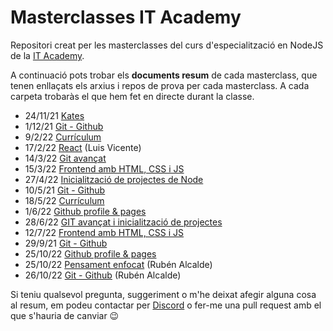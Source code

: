 # Masterclasses IT Academy

Repositori creat per les masterclasses del curs d'especialització en NodeJS de la [IT Academy](https://www.barcelonactiva.cat/es/itacademy). 

A continuació pots trobar els **documents resum** de cada masterclass, que tenen enllaçats els arxius i repos de prova per cada masterclass. A cada carpeta trobaràs el que hem fet en directe durant la classe.

- 24/11/21 [Kates](https://github.com/StratocasterO/masterclasses-it-academy/tree/master/2021_11_24%20katas)
- 1/12/21 [Git - Github](https://github.com/StratocasterO/masterclasses-it-academy/blob/master/2021_12_01%20git/git.md)
- 9/2/22 [Currículum](https://github.com/StratocasterO/masterclasses-it-academy/blob/master/2022_02_09%20curriculum/curriculum.md)
- 17/2/22 [React](https://github.com/StratocasterO/masterclasses-it-academy/blob/master/2022_02_17%20react/react.md) (Luis Vicente)
- 14/3/22 [Git avançat](https://github.com/StratocasterO/masterclasses-it-academy/blob/master/2022_03_14%20git%20avanzado/git2.md)
- 15/3/22 [Frontend amb HTML, CSS i JS](https://github.com/StratocasterO/masterclasses-it-academy/blob/master/2022_03_15%20frontend/frontend.md)
- 27/4/22 [Inicialització de projectes de Node](https://github.com/StratocasterO/masterclasses-it-academy/blob/master/2022_04_27%20npm%20init/inicialitzacio.md)
- 10/5/21 [Git - Github](https://github.com/StratocasterO/masterclasses-it-academy/blob/master/2022_05_10%20git/git.md)
- 18/5/22 [Currículum](https://github.com/StratocasterO/masterclasses-it-academy/blob/master/2022_05_18%20curriculum/curriculum.md)
- 1/6/22 [Github profile & pages](https://github.com/StratocasterO/masterclasses-it-academy/blob/master/2022_06_01%20github/github.md)
- 28/6/22 [GIT avançat i inicialització de projectes](https://github.com/StratocasterO/masterclasses-it-academy/blob/master/2022_06_28%20git%20%2B%20npm/git_npm.md)
- 12/7/22 [Frontend amb HTML, CSS i JS](https://github.com/StratocasterO/masterclasses-it-academy/blob/master/2022_07_12%20frontend/frontend.md)
- 29/9/21 [Git - Github](https://github.com/StratocasterO/masterclasses-it-academy/blob/master/2022_09_29%20git/git.md)
- 25/10/22 [Github profile & pages](https://github.com/StratocasterO/masterclasses-it-academy/blob/master/2022_06_01%20github/github.md)
- 25/10/22 [Pensament enfocat](https://github.com/StratocasterO/masterclasses-it-academy/blob/master/2022_10_25%20pensament/pensament.md) (Rubén Alcalde)
- 26/10/22 [Git - Github](https://github.com/StratocasterO/masterclasses-it-academy/blob/master/2022_10_26%20git/git.md) (Rubén Alcalde)


Si teniu qualsevol pregunta, suggeriment o m'he deixat afegir alguna cosa al resum, em podeu contactar per [Discord](discordapp.com/users/Stratocaster_o#1117) o fer-me una pull request amb el que s'hauria de canviar 😉
